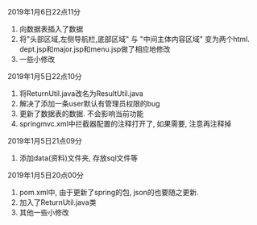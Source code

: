 2019年1月6日22点11分
1. 向数据表插入了数据
2. 将"头部区域,左侧导航栏,底部区域" 与 "中间主体内容区域" 变为两个html.  dept.jsp和major.jsp和menu.jsp做了相应地修改
3. 一些小修改

2019年1月5日22点10分
1. 将ReturnUtil.java改名为ResultUtil.java
2. 解决了添加一条user默认有管理员权限的bug
3. 更新了数据表的数据. 不会影响当前功能
4. springmvc.xml中拦截器配置的注释打开了, 如果需要, 注意再注释掉

2019年1月5日21点09分
1. 添加data(资料)文件夹, 存放sql文件等

2019年1月5日20点00分
1. pom.xml中, 由于更新了spring的包, json的也要随之更新.
2. 加入了ReturnUtil.java类
3. 其他一些小修改

